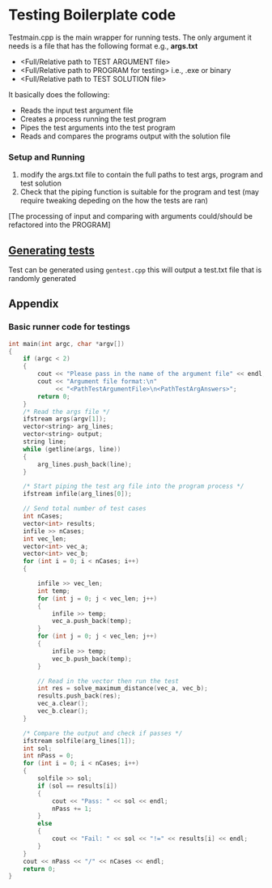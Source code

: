 # Testing Boilerplate code

Testmain.cpp is the main wrapper for running tests.
The only argument it needs is a file that has the following format e.g., <b>args.txt </b>
- <Full/Relative path to TEST ARGUMENT file>
- <Full/Relative path to PROGRAM for testing> i.e., .exe or binary
- <Full/Relative path to TEST SOLUTION file>


 It basically does the following:
- Reads the input test argument file 
- Creates a process running the test program
- Pipes the test arguments into the test program
- Reads and compares the programs output with the solution file

### Setup and Running
1. modify the args.txt file to contain the full paths to test args, program and test solution
2. Check that the piping function is suitable for the program and test (may require tweaking depeding on the how the tests are ran) 

[The processing of input and comparing with arguments could/should be refactored into the PROGRAM]

## [Generating tests](./gentest.cpp)
Test can be generated using `gentest.cpp` this will output a test.txt file that is randomly generated

## Appendix
### Basic runner code for testings
```C++
int main(int argc, char *argv[])
{
    if (argc < 2)
    {
        cout << "Please pass in the name of the argument file" << endl;
        cout << "Argument file format:\n"
             << "<PathTestArgumentFile>\n<PathTestArgAnswers>";
        return 0;
    }
    /* Read the args file */
    ifstream args(argv[1]);
    vector<string> arg_lines;
    vector<string> output;
    string line;
    while (getline(args, line))
    {
        arg_lines.push_back(line);
    }

    /* Start piping the test arg file into the program process */
    ifstream infile(arg_lines[0]);

    // Send total number of test cases
    int nCases;
    vector<int> results;
    infile >> nCases;
    int vec_len;
    vector<int> vec_a;
    vector<int> vec_b;
    for (int i = 0; i < nCases; i++)
    {

        infile >> vec_len;
        int temp;
        for (int j = 0; j < vec_len; j++)
        {
            infile >> temp;
            vec_a.push_back(temp);
        }
        for (int j = 0; j < vec_len; j++)
        {
            infile >> temp;
            vec_b.push_back(temp);
        }

        // Read in the vector then run the test
        int res = solve_maximum_distance(vec_a, vec_b);
        results.push_back(res);
        vec_a.clear();
        vec_b.clear();
    }

    /* Compare the output and check if passes */
    ifstream solfile(arg_lines[1]);
    int sol;
    int nPass = 0;
    for (int i = 0; i < nCases; i++)
    {
        solfile >> sol;
        if (sol == results[i])
        {
            cout << "Pass: " << sol << endl;
            nPass += 1;
        }
        else
        {
            cout << "Fail: " << sol << "!=" << results[i] << endl;
        }
    }
    cout << nPass << "/" << nCases << endl;
    return 0;
}

```